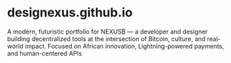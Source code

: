 # designexus.github.io
A modern, futuristic portfolio for NEXUS₿ — a developer and designer building decentralized tools at the intersection of Bitcoin, culture, and real-world impact. Focused on African innovation, Lightning-powered payments, and human-centered APIs 
